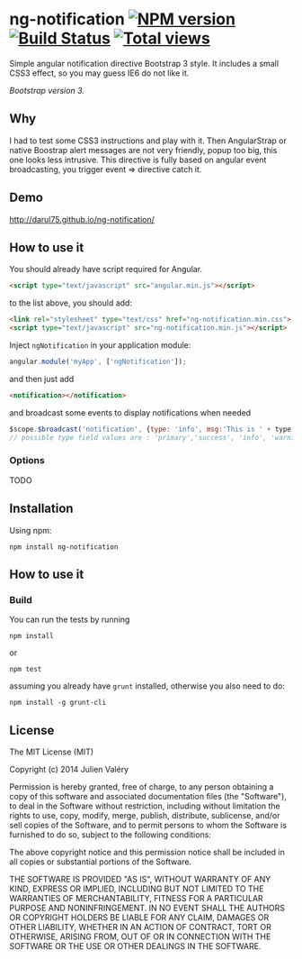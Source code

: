 ng-notification [![NPM version](https://badge.fury.io/js/ng-notification.png)](http://badge.fury.io/js/ng-notification) [![Build Status](https://travis-ci.org/darul75/ng-notification.png?branch=master)](https://travis-ci.org/darul75/ng-notification) [![Total views](https://sourcegraph.com/api/repos/github.com/darul75/ng-notification/counters/views.png)](https://sourcegraph.com/github.com/darul75/ng-notification)
=====================

Simple angular notification directive Bootstrap 3 style. It includes a small CSS3 effect, so you may guess IE6 do not like it.

*Bootstrap version 3.*

Why
------------

I had to test some CSS3 instructions and play with it. Then AngularStrap or native Boostrap alert messages are not very friendly, popup too big, this one looks less intrusive. This directive is fully based on angular event broadcasting, you trigger event => directive catch it.

Demo
------------
http://darul75.github.io/ng-notification/

How to use it
-------------

You should already have script required for Angular.

```html
<script type="text/javascript" src="angular.min.js"></script>
```

to the list above, you should add:

```html
<link rel="stylesheet" type="text/css" href="ng-notification.min.css">
<script type="text/javascript" src="ng-notification.min.js"></script>
```

Inject `ngNotification` in your application module:

```javascript
angular.module('myApp', ['ngNotification']);
```

and then just add 

```html
<notification></notification>
```

and broadcast some events to display notifications when needed

```javascript
$scope.$broadcast('notification', {type: 'info', msg:'This is ' + type + ' and it can be long message why not'});
// possible type field values are : 'primary','success', 'info', 'warning', 'danger'

```

### Options

TODO


Installation
------------

Using npm:

```
npm install ng-notification

```


How to use it
-------------


### Build

You can run the tests by running

```
npm install
```
or
```
npm test
```

assuming you already have `grunt` installed, otherwise you also need to do:

```
npm install -g grunt-cli
```

## License

The MIT License (MIT)

Copyright (c) 2014 Julien Valéry

Permission is hereby granted, free of charge, to any person obtaining a copy
of this software and associated documentation files (the "Software"), to deal
in the Software without restriction, including without limitation the rights
to use, copy, modify, merge, publish, distribute, sublicense, and/or sell
copies of the Software, and to permit persons to whom the Software is
furnished to do so, subject to the following conditions:

The above copyright notice and this permission notice shall be included in
all copies or substantial portions of the Software.

THE SOFTWARE IS PROVIDED "AS IS", WITHOUT WARRANTY OF ANY KIND, EXPRESS OR
IMPLIED, INCLUDING BUT NOT LIMITED TO THE WARRANTIES OF MERCHANTABILITY,
FITNESS FOR A PARTICULAR PURPOSE AND NONINFRINGEMENT. IN NO EVENT SHALL THE
AUTHORS OR COPYRIGHT HOLDERS BE LIABLE FOR ANY CLAIM, DAMAGES OR OTHER
LIABILITY, WHETHER IN AN ACTION OF CONTRACT, TORT OR OTHERWISE, ARISING FROM,
OUT OF OR IN CONNECTION WITH THE SOFTWARE OR THE USE OR OTHER DEALINGS IN
THE SOFTWARE.




